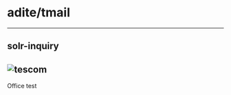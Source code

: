 # adite/tmail
---
## solr-inquiry
![tescom](https://en.gravatar.com/userimage/96759029/aa4308f795041de37cc2fedf0d1071ca?size=128)
---
Office test
 
